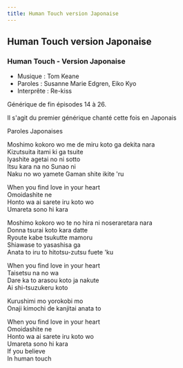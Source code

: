 ```yaml
---
title: Human Touch version Japonaise
---
```


Human Touch version Japonaise
-----------------------------

### Human Touch - Version Japonaise


* Musique : Tom Keane
* Paroles : Susanne Marie Edgren, Eiko Kyo
* Interprête : Re-kiss


Générique de fin épisodes 14 à 26.


Il s'agit du premier générique chanté cette fois en Japonais


Paroles Japonaises


Moshimo kokoro wo me de miru koto ga dekita nara   
Kizutsuita itami ki ga tsuite   
Iyashite agetai no ni sotto   
Itsu kara na no Sunao ni   
Naku no wo yamete Gaman shite ikite 'ru   
  
When you find love in your heart  
Omoidashite ne   
Honto wa ai sarete iru koto wo   
Umareta sono hi kara   
  
Moshimo kokoro wo te no hira ni noseraretara nara   
Donna tsurai koto kara datte   
Ryoute kabe tsukutte mamoru   
Shiawase to yasashisa ga   
Anata to iru to hitotsu-zutsu fuete 'ku   
  
When you find love in your heart  
Taisetsu na no wa   
Dare ka to arasou koto ja nakute   
Ai shi-tsuzukeru koto   
  
Kurushimi mo yorokobi mo   
Onaji kimochi de kanjitai anata to   
  
When you find love in your heart  
Omoidashite ne   
Honto wa ai sarete iru koto wo   
Umareta sono hi kara   
If you believe   
In human touch

